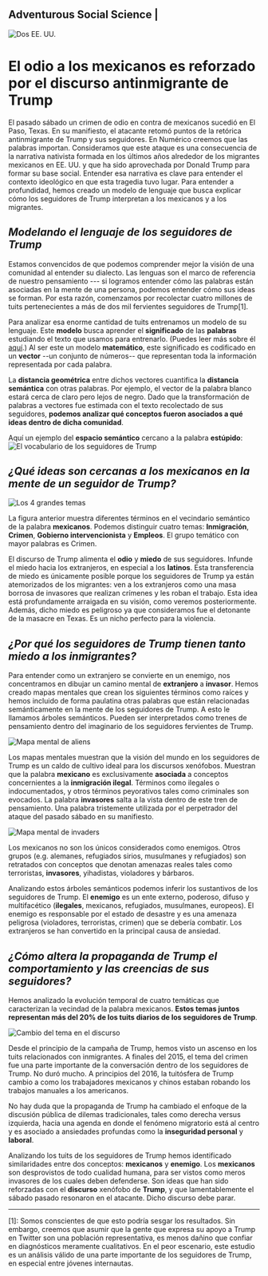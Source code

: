 ## Adventurous Social Science |
![Dos EE. UU.](/images/note_image.jpeg "Dos EE. UU.")

# El odio a los mexicanos es reforzado por el discurso antinmigrante de Trump

El pasado sábado un crimen de odio en contra de mexicanos sucedió en El Paso, Texas. En su manifiesto, el atacante retomó puntos de la retórica antinmigrante de Trump y sus seguidores. En Numérico creemos que las palabras importan. Consideramos que este ataque es una consecuencia de la narrativa nativista formada en los últimos años alrededor de los migrantes mexicanos en EE. UU. y que ha sido aprovechada por Donald Trump para formar su base social. Entender esa narrativa es clave para entender el contexto ideológico en que esta tragedia tuvo lugar. Para entender a profundidad, hemos creado un modelo de lenguaje que busca explicar cómo los seguidores de Trump interpretan a los mexicanos y a los migrantes.

## _Modelando el lenguaje de los seguidores de Trump_
Estamos convencidos de que podemos comprender mejor la visión de una comunidad al entender su dialecto. Las lenguas son el marco de referencia de nuestro pensamiento --- si logramos entender cómo las palabras están asociadas en la mente de una persona, podemos entender cómo sus ideas se forman. Por esta razón, comenzamos por recolectar cuatro millones de tuits pertenecientes a más de dos mil fervientes seguidores de Trump[1].

Para analizar esa enorme cantidad de tuits entrenamos un modelo de su lenguaje. Este **modelo** busca aprender el **significado** de las **palabras** estudiando el texto que usamos para entrenarlo. (Puedes leer más sobre él [aquí](https://en.wikipedia.org/wiki/Word2vec).) Al ser este un modelo **matemático**, este significado es codificado en un **vector** --un conjunto de números-- que representan toda la información representada por cada palabra.

La **distancia geométrica** entre dichos vectores cuantifica la **distancia semántica** con otras palabras. Por ejemplo, el vector de la palabra blanco estará cerca de claro pero lejos de negro. Dado que la transformación de palabras a vectores fue estimada con el texto recolectado de sus seguidores, **podemos analizar qué conceptos fueron asociados a qué ideas dentro de dicha comunidad**. 

Aquí un ejemplo del **espacio semántico** cercano a la palabra __estúpido__:
![El vocabulario de los seguidores de Trump](/charts/esp/png/01_stupid.png "Vocabulario de los seguidores de Trump")

## _¿Qué ideas son cercanas a los mexicanos en la mente de un seguidor de Trump?_
![Los 4 grandes temas](/charts/esp/png/02_illegals.png "Los 4 grandes temas")

La figura anterior muestra diferentes términos en el vecindario semántico de la palabra **mexicanos**. Podemos distinguir cuatro temas: **Inmigración**, **Crimen**, **Gobierno intervencionista** y **Empleos**. El grupo temático con mayor palabras es Crimen.

El discurso de Trump alimenta el **odio** y **miedo** de sus seguidores. Infunde el miedo hacia los extranjeros, en especial a los **latinos**. Esta transferencia de miedo es únicamente posible porque los seguidores de Trump ya están atemorizados de los migrantes: ven a los extranjeros como una masa borrosa de invasores que realizan crímenes y les roban el trabajo. Esta idea está profundamente arraigada en su visión, como veremos posteriormente. Además, dicho miedo es peligroso ya que consideramos fue el detonante de la masacre en Texas. Es un nicho perfecto para la violencia.

## _¿Por qué los seguidores de Trump tienen tanto miedo a los inmigrantes?_
Para entender como un extranjero se convierte en un enemigo, nos concentramos en dibujar un camino mental de **extranjero** a **invasor**. Hemos creado mapas mentales que crean los siguientes términos como raíces y hemos incluido de forma paulatina otras palabras que están relacionadas semánticamente en la mente de los seguidores de Trump. A esto le llamamos árboles semánticos. Pueden ser interpretados como trenes de pensamiento dentro del imaginario de los seguidores fervientes de Trump.

![Mapa mental de aliens](/charts/esp/png/03_aliens_mindmap.png "Mapa mental de aliens")

Los mapas mentales muestran que la visión del mundo en los seguidores de Trump es un caldo de cultivo ideal para los discursos xenófobos. Muestran que la palabra **__mexicano__** es exclusivamente **asociada** a conceptos concernientes a la **inmigración ilegal**. Términos como ilegales o indocumentados, y otros términos peyorativos tales como criminales son evocados. La palabra **__invasores__** salta a la vista dentro de este tren de pensamiento. Una palabra tristemente utilizada por el perpetrador del ataque del pasado sábado en su manifiesto.

![Mapa mental de invaders](/charts/esp/png/04_invaders_mindmap.png "Mapa mental de invaders")

Los mexicanos no son los únicos considerados como enemigos. Otros grupos (e.g. alemanes, refugiados sirios, musulmanes y refugiados) son retratados con conceptos que denotan amenazas reales tales como terroristas, **invasores**, yihadistas, violadores y bárbaros.

Analizando estos árboles semánticos podemos inferir los sustantivos de los seguidores de Trump. El **enemigo** es un ente externo, poderoso, difuso y multifacético (**ilegales**, mexicanos, refugiados, musulmanes, europeos). El enemigo es responsable por el estado de desastre y es una amenaza peligrosa (violadores, terroristas, crimen) que se debería combatir. Los extranjeros se han convertido en la principal causa de ansiedad.

## _¿Cómo altera la propaganda de Trump el comportamiento y las creencias de sus seguidores?_

Hemos analizado la evolución temporal de cuatro temáticas que caracterizan la vecindad de la palabra mexicanos. **Estos temas juntos representan más del 20% de los tuits diarios de los seguidores de Trump**.

![Cambio del tema en el discurso](/charts/esp/png/05_cluster_counts.png "Cambio del tema en el discurso")

Desde el principio de la campaña de Trump, hemos visto un ascenso en los tuits relacionados con inmigrantes. A finales del 2015, el tema del crimen fue una parte importante de la conversación dentro de los seguidores de Trump. No duró mucho. A principios del 2016, la tuitósfera de Trump cambio a como los trabajadores mexicanos y chinos estaban robando los trabajos manuales a los americanos.

No hay duda que la propaganda de Trump ha cambiado el enfoque de la discusión pública de dilemas tradicionales, tales como derecha versus izquierda, hacia una agenda en donde el fenómeno migratorio está al centro y es asociado a ansiedades profundas como la **inseguridad personal** y **laboral**.

Analizando los tuits de los seguidores de Trump hemos identificado similaridades entre dos conceptos: **mexicanos** y **enemigo**. Los **mexicanos** son desprovistos de todo cualidad humana, para ser vistos como meros invasores de los cuales deben defenderse. Son ideas que han sido reforzadas con el **discurso** xenófobo de **Trump**, y que lamentablemente el sábado pasado resonaron en el atacante. Dicho discurso debe parar.

---
[1]: Somos conscientes de que esto podría sesgar los resultados. Sin embargo, creemos que asumir que la gente que expresa su apoyo a Trump en Twitter son una población representativa, es menos dañino que confiar en diagnósticos meramente cualitativos.  En el peor escenario, este estudio es un análisis válido de una parte importante de los seguidores de Trump, en especial entre jóvenes internautas.  
